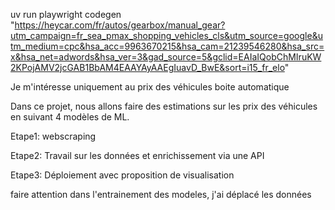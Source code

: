 uv run playwright codegen "https://heycar.com/fr/autos/gearbox/manual_gear?utm_campaign=fr_sea_pmax_shopping_vehicles_cls&utm_source=google&utm_medium=cpc&hsa_acc=9963670215&hsa_cam=21239546280&hsa_src=x&hsa_net=adwords&hsa_ver=3&gad_source=5&gclid=EAIaIQobChMIruKW2KPojAMV2jcGAB1BbAM4EAAYAyAAEgIuavD_BwE&sort=i15_fr_elo"

Je m'intéresse uniquement au prix des véhicules boite automatique

Dans ce projet, nous allons faire des estimations sur les prix des véhicules en suivant 4 modèles de ML.


Etape1: webscraping

Etape2: Travail sur les données et enrichissement via une API

Etape3: Déploiement avec proposition de visualisation


faire attention dans l'entrainement des modeles, j'ai déplacé les données